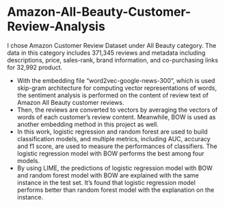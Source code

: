 # Amazon-All-Beauty-Customer-Review-Analysis
I chose Amazon Customer Review Dataset under All Beauty category. The data in this category includes 371,345 reviews and metadata including descriptions, price, sales-rank, brand information, and co-purchasing links for 32,992 product.
* With the embedding file “word2vec-google-news-300”, which is used skip-gram architecture for computing vector representations of words, the sentiment analysis is performed on the content of review text of Amazon All Beauty customer reviews. 
* Then, the reviews are converted to vectors by averaging the vectors of words of each customer’s review content. Meanwhile, BOW is used as another embedding method in this project as well.
* In this work, logistic regression and random forest are used to build classification models, and multiple metrics, including AUC, accuracy and f1 score, are used to measure the performances of classifiers. The logistic regression model with BOW performs the best among four models. 
* By using LIME, the predictions of logistic regression model with BOW and random forest model with BOW are explained with the same instance in the test set. It’s found that logistic regression model performs better than random forest model with the explanation on the instance.
